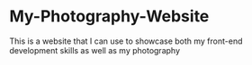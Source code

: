 # My-Photography-Website

This is a website that I can use to showcase both my front-end development skills as well as my photography
